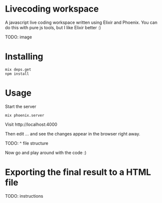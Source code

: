 # Livecoding workspace

A javascript live coding workspace written using Elixir and Phoenix. You can do this with pure js tools, but I like Elixir better :)

TODO: image

# Installing

    mix deps.get
    npm install

# Usage

Start the server

    mix phoenix.server

Visit http://localhost:4000

Then edit ... and see the changes appear in the browser right away.

TODO: ^ file structure

Now go and play around with the code :)

# Exporting the final result to a HTML file

TODO: instructions
